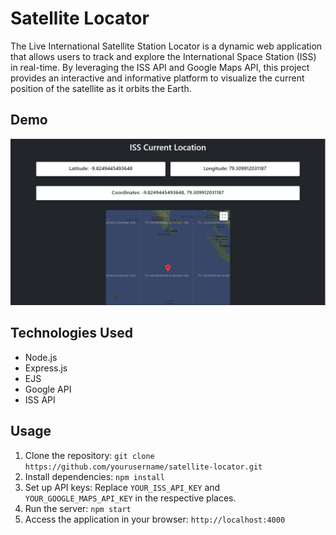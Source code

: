 # Satellite Locator
The Live International Satellite Station Locator is a dynamic web application that allows users to track and explore the International Space Station (ISS) in real-time. By leveraging the ISS API and Google Maps API, this project provides an interactive and informative platform to visualize the current position of the satellite as it orbits the Earth.

## Demo
<img src="server/public/img/iss locator.png" width="600"><br/>

## Technologies Used
- Node.js
- Express.js
- EJS
- Google API
- ISS API

## Usage
1. Clone the repository: `git clone https://github.com/yourusername/satellite-locator.git`
2. Install dependencies: `npm install`
3. Set up API keys: Replace `YOUR_ISS_API_KEY` and `YOUR_GOOGLE_MAPS_API_KEY` in the respective places.
4. Run the server: `npm start`
5. Access the application in your browser: `http://localhost:4000`

